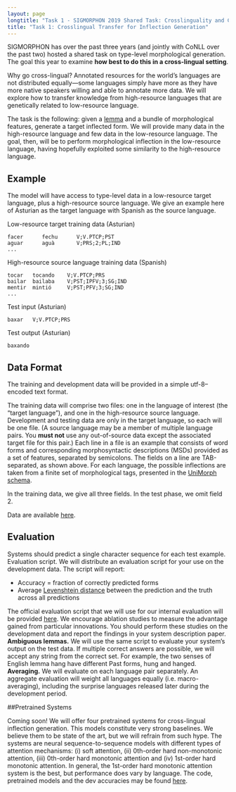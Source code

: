 ```yaml
---
layout: page
longtitle: "Task 1 - SIGMORPHON 2019 Shared Task: Crosslinguality and Context in Morphology"
title: "Task 1: Crosslingual Transfer for Inflection Generation"
---
```


SIGMORPHON has over the past three years (and jointly with CoNLL over the past two) hosted a shared task on type-level morphological generation. The goal this year to examine **how best to do this in a cross-lingual setting**.

Why go cross-lingual? Annotated resources for the world’s languages are not distributed equally—some languages simply have more as they have more native speakers willing and able to annotate more data. We will explore how to transfer knowledge from high-resource languages that are genetically related to low-resource language.

The task is the following: given a [lemma](https://en.wikipedia.org/wiki/Lemma_(morphology)) and a bundle of morphological features, generate a target inflected form. We will provide many data in the high-resource language and few data in the low-resource language. The goal, then, will be to perform morphological inflection in the low-resource language, having hopefully exploited some similarity to the high-resource language.

## Example
The model will have access to type-level data in a low-resource target language, plus a high-resource source language. We give an example here of Asturian as the target language with Spanish as the source language.

Low-resource target training data (Asturian)

```
facer      fechu      V;V.PTCP;PST
aguar      aguà       V;PRS;2;PL;IND
...
```

High-resource source language training data (Spanish)

```
tocar   tocando    V;V.PTCP;PRS
bailar  bailaba    V;PST;IPFV;3;SG;IND
mentir  mintió     V;PST;PFV;3;SG;IND
...
```

Test input (Asturian)

```
baxar   V;V.PTCP;PRS
```

Test output (Asturian)

```
baxando
```


## Data Format
The training and development data will be provided in a simple utf-8–encoded text format. 

The training data will comprise two files: one in the language of interest (the “target language”), and one in the high-resource source language. Development and testing data are only in the target language, so each will be one file. (A source language may be a member of multiple language pairs. You **must not** use any out-of-source data except the associated target file for this pair.) Each line in a file is an example that consists of word forms and corresponding morphosyntactic descriptions (MSDs) provided as a set of features, separated by semicolons. The fields on a line are TAB-separated, as shown above. For each language, the possible inflections are taken from a finite set of morphological tags, presented in the [UniMorph schema](https://unimorph.github.io/).


In the training data, we give all three fields. In the test phase, we omit field 2.


Data are available [here](https://github.com/sigmorphon/2019).

## Evaluation
Systems should predict a single character sequence for each test example.
Evaluation script. We will distribute an evaluation script for your use on the development data. The script will report:

- Accuracy = fraction of correctly predicted forms
- Average [Levenshtein distance](https://en.wikipedia.org/wiki/Levenshtein_distance) between the prediction and the truth across all predictions

The official evaluation script that we will use for our internal evaluation will be provided [here](https://www.example.com). We encourage ablation studies to measure the advantage gained from particular innovations. You should perform these studies on the development data and report the findings in your system description paper.
**Ambiguous lemmas.** We will use the same script to evaluate your system’s output on the test data. If multiple correct answers are possible, we will accept any string from the correct set. For example, the two senses of English lemma hang have different Past forms, hung and hanged.
**Averaging.** We will evaluate on each language pair separately. An aggregate evaluation will weight all languages equally (i.e. macro-averaging), including the surprise languages released later during the development period.

##Pretrained Systems

Coming soon! We will offer four pretrained systems for cross-lingual inflection generation. This models constitute very strong baselines. We believe them to be state of the art, but we will refrain from such hype. The systems are neural sequence-to-sequence models with different types of attention mechanisms: (i) soft attention, (ii) 0th-order hard non-monotonic attention, (iii) 0th-order hard monotonic attention and (iv) 1st-order hard monotonic attention. In general, the 1st-order hard monotonic attention system is the best, but performance does vary by language. The code, pretrained models and the dev accuracies may be found [here](https://github.com/sigmorphon/2019).
